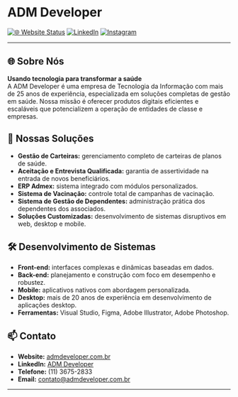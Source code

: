 # ADM Developer

[![🌐 Website Status](https://img.shields.io/website?label=🌐%20Website&down_color=red&down_message=offline&up_color=green&up_message=online&url=https%3A%2F%2Fwww.admdeveloper.com.br&style=flat)](https://www.admdeveloper.com.br) [![LinkedIn](https://img.shields.io/badge/-LinkedIn-0A66C2?style=flat&logo=linkedin&logoColor=white)](https://www.linkedin.com/company/24834366) [![Instagram](https://img.shields.io/badge/Instagram-@admdeveloper-E4405F?style=flat&logo=instagram&logoColor=white)](https://www.instagram.com/adm.developer/)

---

## 🌐 Sobre Nós
**Usando tecnologia para transformar a saúde**  
A ADM Developer é uma empresa de Tecnologia da Informação com mais de 25 anos de experiência, especializada em soluções completas de gestão em saúde. Nossa missão é oferecer produtos digitais eficientes e escaláveis que potencializem a operação de entidades de classe e empresas.

## 🚀 Nossas Soluções
- **Gestão de Carteiras:** gerenciamento completo de carteiras de planos de saúde.
- **Aceitação e Entrevista Qualificada:** garantia de assertividade na entrada de novos beneficiários.
- **ERP Admex:** sistema integrado com módulos personalizados.
- **Sistema de Vacinação:** controle total de campanhas de vacinação.
- **Sistema de Gestão de Dependentes:** administração prática dos dependentes dos associados.
- **Soluções Customizadas:** desenvolvimento de sistemas disruptivos em web, desktop e mobile.

## 🛠 Desenvolvimento de Sistemas
- **Front-end:** interfaces complexas e dinâmicas baseadas em dados.
- **Back-end:** planejamento e construção com foco em desempenho e robustez.
- **Mobile:** aplicativos nativos com abordagem personalizada.
- **Desktop:** mais de 20 anos de experiência em desenvolvimento de aplicações desktop.
- **Ferramentas:** Visual Studio, Figma, Adobe Illustrator, Adobe Photoshop.

## 📫 Contato
- **Website:** [admdeveloper.com.br](https://www.admdeveloper.com.br)
- **LinkedIn:** [ADM Developer](https://www.linkedin.com/company/24834366)
- **Telefone:** (11) 3675-2833
- **Email:** contato@admdeveloper.com.br

---

